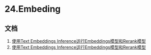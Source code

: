 # 24.Embeding

## 文档
1. [使用Text Embeddings Inference运行Embeddings模型和Rerank模型](https://blog.frognew.com/2024/10/use-text-embeddings-inference.html)
2. [使用Text Embeddings Inference运行Embeddings模型和Rerank模型](https://blog.frognew.com/2024/10/use-text-embeddings-inference.html)
